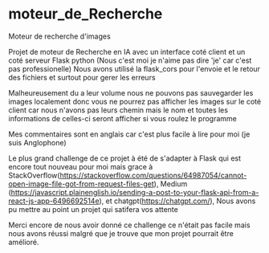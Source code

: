 # moteur_de_Recherche
Moteur de recherche d'images

Projet de moteur de Recherche en IA avec un interface coté client et un coté serveur Flask python
(Nous c'est moi je n'aime pas dire 'je' car c'est pas professionelle)
Nous avons utilisé la flask_cors pour l'envoie et le retour des fichiers et surtout pour gerer les erreurs

Malheureusement du a leur volume nous ne pouvons pas sauvegarder les images localement donc vous ne pourrez pas afficher les images sur le coté client car nous n'avons pas leurs chemin mais le nom et toutes les informations de celles-ci seront afficher si vous roulez le programme

Mes commentaires sont en anglais car c'est plus facile à lire pour moi (je suis Anglophone)

Le plus grand challenge de ce projet à été de s'adapter à Flask qui est encore tout nouveau pour moi mais grace à StackOverflow(https://stackoverflow.com/questions/64987054/cannot-open-image-file-got-from-request-files-get), Medium (https://javascript.plainenglish.io/sending-a-post-to-your-flask-api-from-a-react-js-app-6496692514e), et chatgpt(https://chatgpt.com/), Nous avons pu mettre au point un projet qui satifera vos attente 

Merci encore de nous avoir donné ce challenge ce n'était pas facile mais nous avons réussi malgré que je trouve que mon projet pourrait être amélioré.






